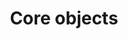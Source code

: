 ---
title: Core objects
product-type: "connect"
content-type: "api-doc"
order: 8

include: developers/api-object.html
---